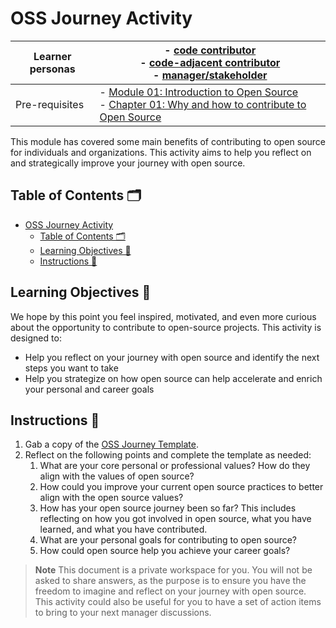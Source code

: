 # OSS Journey Activity

<!-- TODO: update links -->

| Learner personas | - [code contributor](../README.md#code-contributor-)<br> - [code-adjacent contributor](../README.md#code-adjacent-contributor-)<br> - [manager/stakeholder](../README.md#managerstakeholder-) |
| ---------------- | --------------------------------------------------------------------------------------------------------------------------------------------------------------------------------------------- |
| Pre-requisites   | - [Module 01: Introduction to Open Source](../01-intro-to-os/)<br> - [Chapter 01: Why and how to contribute to Open Source](./01-why-contributing-to-oss.md)                                  |

This module has covered some main benefits of contributing to open source for individuals and organizations. This activity aims to help you reflect on and strategically improve your journey with open source.

## Table of Contents 🗂️

- [OSS Journey Activity](#oss-journey-activity)
  - [Table of Contents 🗂️](#table-of-contents-️)
  - [Learning Objectives 🧠](#learning-objectives-)
  - [Instructions 📝](#instructions-)

## Learning Objectives 🧠

We hope by this point you feel inspired, motivated, and even more curious about the opportunity to contribute to open-source projects.
This activity is designed to:

- Help you reflect on your journey with open source and identify the next steps you want to take
- Help you strategize on how open source can help accelerate and enrich your personal and career goals

## Instructions 📝

1. Gab a copy of the [OSS Journey Template](./OSS-career-journey.pdf).
2. Reflect on the following points and complete the template as needed:
   1. What are your core personal or professional values? How do they align with the values of open source?
   2. How could you improve your current open source practices to better align with the open source values?
   3. How has your open source journey been so far? This includes reflecting on how you got involved in open source, what you have learned, and what you have contributed.
   4. What are your personal goals for contributing to open source?
   5. How could open source help you achieve your career goals?

> **Note**
> This document is a private workspace for you. You will not be asked to share answers, as the purpose is to ensure you have the freedom to imagine and reflect on your journey with open source.
> This activity could also be useful for you to have a set of action items to bring to your next manager discussions.
